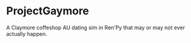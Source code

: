 # ProjectGaymore
A Claymore coffeshop AU dating sim in Ren'Py that may or may not ever actually happen.
